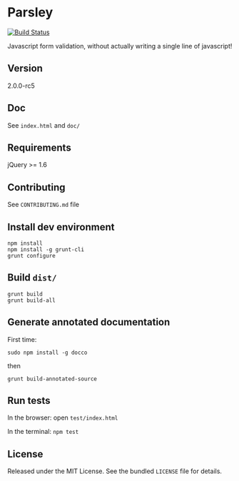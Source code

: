 # Parsley

[![Build Status](https://travis-ci.org/guillaumepotier/Parsley.js.png?branch=master)](https://travis-ci.org/guillaumepotier/Parsley.js)

Javascript form validation, without actually writing a single line of javascript!

## Version

2.0.0-rc5

## Doc

See `index.html` and `doc/`

## Requirements

jQuery >= 1.6

## Contributing

See `CONTRIBUTING.md` file

## Install dev environment

```
npm install
npm install -g grunt-cli
grunt configure
```

## Build `dist/`

```
grunt build
grunt build-all
```

## Generate annotated documentation

First time:
```
sudo npm install -g docco

```

then
```
grunt build-annotated-source
```

## Run tests

In the browser: open `test/index.html`

In the terminal: `npm test`


## License

Released under the MIT License. See the bundled `LICENSE` file for
details.
